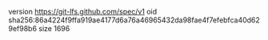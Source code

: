 version https://git-lfs.github.com/spec/v1
oid sha256:86a4224f9ffa919ae4177d6a76a46965432da98fae4f7efebfca40d629ef98b6
size 1696
